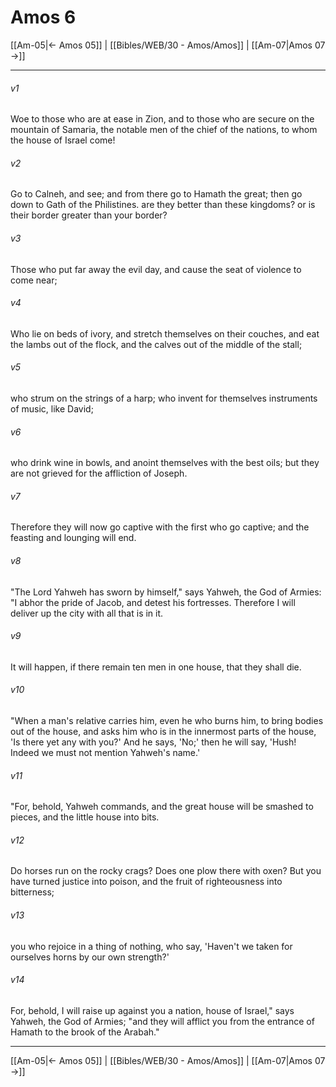 # Amos 6

[[Am-05|← Amos 05]] | [[Bibles/WEB/30 - Amos/Amos]] | [[Am-07|Amos 07 →]]
***



###### v1 
Woe to those who are at ease in Zion, and to those who are secure on the mountain of Samaria, the notable men of the chief of the nations, to whom the house of Israel come! 

###### v2 
Go to Calneh, and see; and from there go to Hamath the great; then go down to Gath of the Philistines. are they better than these kingdoms? or is their border greater than your border? 

###### v3 
Those who put far away the evil day, and cause the seat of violence to come near; 

###### v4 
Who lie on beds of ivory, and stretch themselves on their couches, and eat the lambs out of the flock, and the calves out of the middle of the stall; 

###### v5 
who strum on the strings of a harp; who invent for themselves instruments of music, like David; 

###### v6 
who drink wine in bowls, and anoint themselves with the best oils; but they are not grieved for the affliction of Joseph. 

###### v7 
Therefore they will now go captive with the first who go captive; and the feasting and lounging will end. 

###### v8 
"The Lord Yahweh has sworn by himself," says Yahweh, the God of Armies: "I abhor the pride of Jacob, and detest his fortresses. Therefore I will deliver up the city with all that is in it. 

###### v9 
It will happen, if there remain ten men in one house, that they shall die. 

###### v10 
"When a man's relative carries him, even he who burns him, to bring bodies out of the house, and asks him who is in the innermost parts of the house, 'Is there yet any with you?' And he says, 'No;' then he will say, 'Hush! Indeed we must not mention Yahweh's name.' 

###### v11 
"For, behold, Yahweh commands, and the great house will be smashed to pieces, and the little house into bits. 

###### v12 
Do horses run on the rocky crags? Does one plow there with oxen? But you have turned justice into poison, and the fruit of righteousness into bitterness; 

###### v13 
you who rejoice in a thing of nothing, who say, 'Haven't we taken for ourselves horns by our own strength?' 

###### v14 
For, behold, I will raise up against you a nation, house of Israel," says Yahweh, the God of Armies; "and they will afflict you from the entrance of Hamath to the brook of the Arabah."

***
[[Am-05|← Amos 05]] | [[Bibles/WEB/30 - Amos/Amos]] | [[Am-07|Amos 07 →]]
